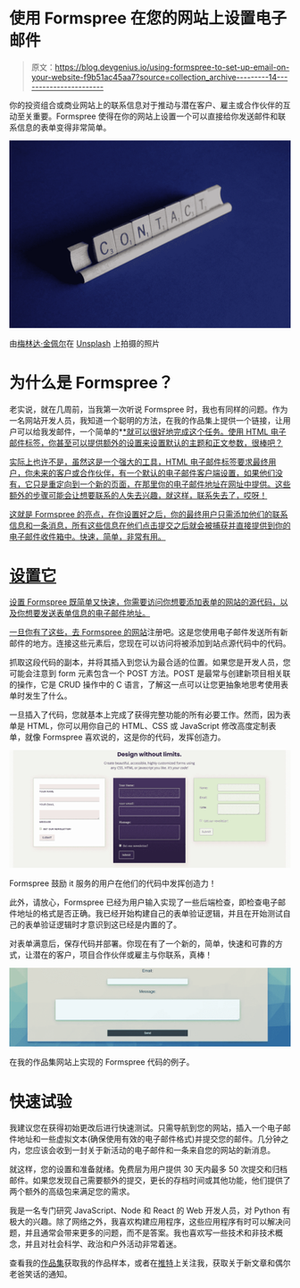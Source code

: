 # 使用 Formspree 在您的网站上设置电子邮件

> 原文：<https://blog.devgenius.io/using-formspree-to-set-up-email-on-your-website-f9b51ac45aa7?source=collection_archive---------14----------------------->

你的投资组合或商业网站上的联系信息对于推动与潜在客户、雇主或合作伙伴的互动至关重要。Formspree 使得在你的网站上设置一个可以直接给你发送邮件和联系信息的表单变得非常简单。

![](img/7e05d69cdbe27f553213bd6693ce7f0c.png)

由[梅林达·金佩尔](https://unsplash.com/@melindagimpel?utm_source=medium&utm_medium=referral)在 [Unsplash](https://unsplash.com?utm_source=medium&utm_medium=referral) 上拍摄的照片

# 为什么是 Formspree？

老实说，就在几周前，当我第一次听说 Formspree 时，我也有同样的问题。作为一名网站开发人员，我知道一个聪明的方法，在我的作品集上提供一个链接，让用户可以给我发邮件，一个简单的*<a href = ' mailto:…'>*就可以很好地完成这个任务。使用 HTML 电子邮件标签，你甚至可以提供额外的设置来设置默认的主题和正文参数，很棒吧？

实际上也许不是，虽然这是一个强大的工具，HTML 电子邮件标签要求最终用户，你未来的客户或合作伙伴，有一个默认的电子邮件客户端设置，如果他们没有，它只是重定向到一个新的页面，在那里你的电子邮件地址在网址中提供。这些额外的步骤可能会让想要联系的人失去兴趣，就这样，联系失去了，哎呀！

这就是 Formspree 的亮点，在你设置好之后，你的最终用户只需添加他们的联系信息和一条消息，所有这些信息在他们点击提交之后就会被捕获并直接提供到你的电子邮件收件箱中。快速，简单，非常有用。

# 设置它

设置 Formspree 既简单又快速，你需要访问你想要添加表单的网站的源代码，以及你想要发送表单信息的电子邮件地址。

一旦你有了这些，去 Formspree 的[网站](https://formspree.io/)注册吧。这是您使用电子邮件发送所有新邮件的地方。连接这些元素后，您现在可以访问将被添加到站点源代码中的代码。

抓取这段代码的副本，并将其插入到您认为最合适的位置。如果您是开发人员，您可能会注意到 form 元素包含一个 POST 方法。POST 是最常与创建新项目相关联的操作，它是 CRUD 操作中的 C 语言，了解这一点可以让您更抽象地思考使用表单时发生了什么。

一旦插入了代码，您就基本上完成了获得完整功能的所有必要工作。然而，因为表单是 HTML，你可以用你自己的 HTML、CSS 或 JavaScript 修改高度定制表单，就像 Formspree 喜欢说的，这是你的代码，发挥创造力。

![](img/801daa25e0e0c34059b29999c5a5ab27.png)

Formspree 鼓励 it 服务的用户在他们的代码中发挥创造力！

此外，请放心，Formspree 已经为用户输入实现了一些后端检查，即检查电子邮件地址的格式是否正确。我已经开始构建自己的表单验证逻辑，并且在开始测试自己的表单验证逻辑时才意识到这已经是内置的了。

对表单满意后，保存代码并部署。你现在有了一个新的，简单，快速和可靠的方式，让潜在的客户，项目合作伙伴或雇主与你联系，真棒！

![](img/c0aa32c1eeb982116c129e9dc631609f.png)

在我的作品集网站上实现的 Formspree 代码的例子。

# 快速试验

我建议您在获得初始更改后进行快速测试。只需导航到您的网站，插入一个电子邮件地址和一些虚拟文本(确保使用有效的电子邮件格式)并提交您的邮件。几分钟之内，您应该会收到一封关于新活动的电子邮件和一条来自您的网站的新消息。

就这样，您的设置和准备就绪。免费层为用户提供 30 天内最多 50 次提交和归档邮件。如果您发现自己需要额外的提交，更长的存档时间或其他功能，他们提供了两个额外的高级包来满足您的需求。

我是一名专门研究 JavaScript、Node 和 React 的 Web 开发人员，对 Python 有极大的兴趣。除了网络之外，我喜欢构建应用程序，这些应用程序有时可以解决问题，并且通常会带来更多的问题，而不是答案。我也喜欢写一些技术和非技术概念，并且对社会科学、政治和户外活动非常着迷。

查看我的[作品集](https://jacob-garlick.com/)获取我的作品样本，或者在[推特](https://twitter.com/garlick_jake)上关注我，获取关于新文章和偶尔老爸笑话的通知。